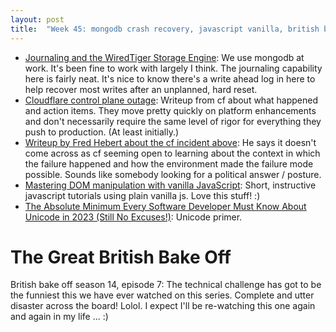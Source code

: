 ```yaml
---
layout: post
title:  "Week 45: mongodb crash recovery, javascript vanilla, british bake off, unicode"
---
```


* [Journaling and the WiredTiger Storage Engine](https://www.mongodb.com/docs/v4.4/core/journaling/): We use mongodb at work. It's been fine to work with largely I think. The journaling capability here is fairly neat. It's nice to know there's a write ahead log in here to help recover most writes after an unplanned, hard reset.
* [Cloudflare control plane outage](https://blog.cloudflare.com/post-mortem-on-cloudflare-control-plane-and-analytics-outage/): Writeup from cf about what happened and action items. They move pretty quickly on platform enhancements and don't necessarily require the same level of rigor for everything they push to production. (At least initially.)
* [Writeup by Fred Hebert about the cf incident above](https://www.thevoid.community/incident-detail?recordId=rec7OIQslY0aYVqjA): He says it doesn't come across as cf seeming open to learning about the context in which the failure happened and how the environment made the failure mode possible. Sounds like somebody looking for a political answer / posture.
* [Mastering DOM manipulation with vanilla JavaScript](https://phuoc.ng/collection/html-dom/): Short, instructive javascript tutorials using plain vanilla js. Love this stuff! :)
* [The Absolute Minimum Every Software Developer Must Know About Unicode in 2023 (Still No Excuses!)](https://tonsky.me/blog/unicode/): Unicode primer.

# The Great British Bake Off

British bake off season 14, episode 7: The technical challenge has got to be the funniest this we have ever watched on this series. Complete and utter disaster across the board! Lolol. I expect I'll be re-watching this one again and again in my life ... :)
